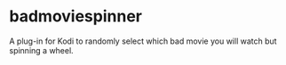 # badmoviespinner
A plug-in for Kodi to randomly select which bad movie you will watch but spinning a wheel.
